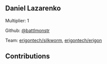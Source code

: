 
## Daniel Lazarenko
Multiplier: 1

Github: [@battlmonstr](https://github.com/battlmonstr)

Team: [erigontech/silkworm](https://github.com/erigontech/silkworm/pulls?q=author%3Abattlmonstr), [erigontech/erigon](https://github.com/erigontech/erigon/pulls?q=author%3Abattlmonstr)

## Contributions
